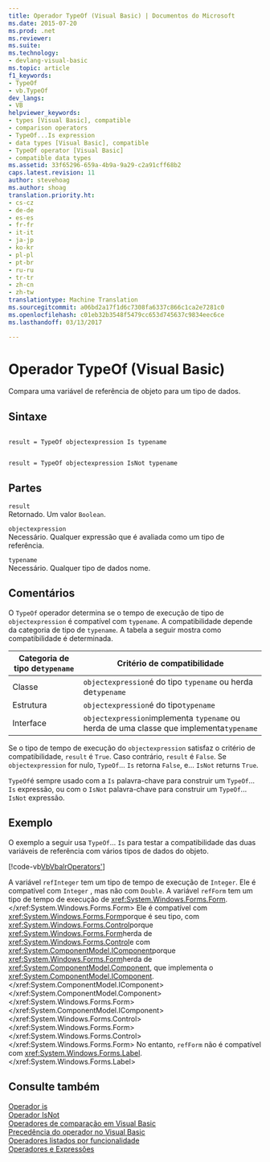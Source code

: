 ```yaml
---
title: Operador TypeOf (Visual Basic) | Documentos do Microsoft
ms.date: 2015-07-20
ms.prod: .net
ms.reviewer: 
ms.suite: 
ms.technology:
- devlang-visual-basic
ms.topic: article
f1_keywords:
- TypeOf
- vb.TypeOf
dev_langs:
- VB
helpviewer_keywords:
- types [Visual Basic], compatible
- comparison operators
- TypeOf...Is expression
- data types [Visual Basic], compatible
- TypeOf operator [Visual Basic]
- compatible data types
ms.assetid: 33f65296-659a-4b9a-9a29-c2a91cff68b2
caps.latest.revision: 11
author: stevehoag
ms.author: shoag
translation.priority.ht:
- cs-cz
- de-de
- es-es
- fr-fr
- it-it
- ja-jp
- ko-kr
- pl-pl
- pt-br
- ru-ru
- tr-tr
- zh-cn
- zh-tw
translationtype: Machine Translation
ms.sourcegitcommit: a06bd2a17f1d6c7308fa6337c866c1ca2e7281c0
ms.openlocfilehash: c01eb32b3548f5479cc653d745637c9834eec6ce
ms.lasthandoff: 03/13/2017

---
```

# <a name="typeof-operator-visual-basic"></a>Operador TypeOf (Visual Basic)
Compara uma variável de referência de objeto para um tipo de dados.  
  
## <a name="syntax"></a>Sintaxe  
  
```  
  
result = TypeOf objectexpression Is typename  
```  
  
```  
  
result = TypeOf objectexpression IsNot typename  
```  
  
## <a name="parts"></a>Partes  
 `result`  
 Retornado. Um valor `Boolean`.  
  
 `objectexpression`  
 Necessário. Qualquer expressão que é avaliada como um tipo de referência.  
  
 `typename`  
 Necessário. Qualquer tipo de dados nome.  
  
## <a name="remarks"></a>Comentários  
 O `TypeOf` operador determina se o tempo de execução de tipo de `objectexpression` é compatível com `typename`. A compatibilidade depende da categoria de tipo de `typename`. A tabela a seguir mostra como compatibilidade é determinada.  
  
|Categoria de tipo de`typename`|Critério de compatibilidade|  
|---------------------------------|-----------------------------|  
|Classe|`objectexpression`é do tipo `typename` ou herda de`typename`|  
|Estrutura|`objectexpression`é do tipo`typename`|  
|Interface|`objectexpression`implementa `typename` ou herda de uma classe que implementa`typename`|  
  
 Se o tipo de tempo de execução do `objectexpression` satisfaz o critério de compatibilidade, `result` é `True`. Caso contrário, `result` é `False`.  Se `objectexpression` for nulo, `TypeOf`... `Is` retorna `False`, e... `IsNot` returns `True`.  
  
 `TypeOf`é sempre usado com a `Is` palavra-chave para construir um `TypeOf`... `Is` expressão, ou com o `IsNot` palavra-chave para construir um `TypeOf`... `IsNot` expressão.  
  
## <a name="example"></a>Exemplo  
 O exemplo a seguir usa `TypeOf`... `Is` para testar a compatibilidade das duas variáveis de referência com vários tipos de dados do objeto.  
  
 [!code-vb[VbVbalrOperators&#39;](../../../visual-basic/language-reference/operators/codesnippet/VisualBasic/typeof-operator_1.vb)]  
  
 A variável `refInteger` tem um tipo de tempo de execução de `Integer`. Ele é compatível com `Integer` , mas não com `Double`. A variável `refForm` tem um tipo de tempo de execução de <xref:System.Windows.Forms.Form>.</xref:System.Windows.Forms.Form> Ele é compatível com <xref:System.Windows.Forms.Form>porque é seu tipo, com <xref:System.Windows.Forms.Control>porque <xref:System.Windows.Forms.Form>herda de <xref:System.Windows.Forms.Control>e com <xref:System.ComponentModel.IComponent>porque <xref:System.Windows.Forms.Form>herda de <xref:System.ComponentModel.Component>, que implementa o <xref:System.ComponentModel.IComponent>.</xref:System.ComponentModel.IComponent> </xref:System.ComponentModel.Component> </xref:System.Windows.Forms.Form> </xref:System.ComponentModel.IComponent> </xref:System.Windows.Forms.Control> </xref:System.Windows.Forms.Form> </xref:System.Windows.Forms.Control> </xref:System.Windows.Forms.Form> No entanto, `refForm` não é compatível com <xref:System.Windows.Forms.Label>.</xref:System.Windows.Forms.Label>  
  
## <a name="see-also"></a>Consulte também  
 [Operador is](../../../visual-basic/language-reference/operators/is-operator.md)   
 [Operador IsNot](../../../visual-basic/language-reference/operators/isnot-operator.md)   
 [Operadores de comparação em Visual Basic](../../../visual-basic/programming-guide/language-features/operators-and-expressions/comparison-operators.md)   
 [Precedência do operador no Visual Basic](../../../visual-basic/language-reference/operators/operator-precedence.md)   
 [Operadores listados por funcionalidade](../../../visual-basic/language-reference/operators/operators-listed-by-functionality.md)   
 [Operadores e Expressões](../../../visual-basic/programming-guide/language-features/operators-and-expressions/index.md)
